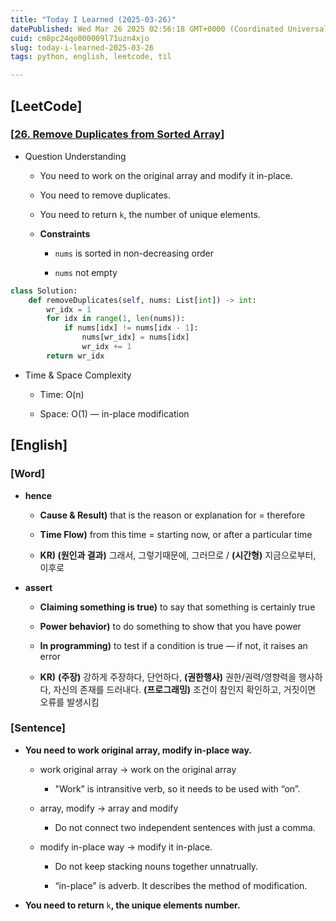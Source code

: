 ```yaml
---
title: "Today I Learned (2025-03-26)"
datePublished: Wed Mar 26 2025 02:56:18 GMT+0000 (Coordinated Universal Time)
cuid: cm8pc24qo000009l71uzn4xjo
slug: today-i-learned-2025-03-26
tags: python, english, leetcode, til

---
```


## \[LeetCode\]

### \[[**26\. Remove Duplicates from Sorted Array**](https://leetcode.com/problems/remove-duplicates-from-sorted-array/)**\]**

* Question Understanding
    
    * You need to work on the original array and modify it in-place.
        
    * You need to remove duplicates.
        
    * You need to return `k`, the number of unique elements.
        
    * **Constraints**
        
        * `nums` is sorted in non-decreasing order
            
        * `nums` not empty
            

```python
class Solution:
    def removeDuplicates(self, nums: List[int]) -> int:
        wr_idx = 1
        for idx in range(1, len(nums)):
            if nums[idx] != nums[idx - 1]:
                nums[wr_idx] = nums[idx]
                wr_idx += 1
        return wr_idx
```

* Time & Space Complexity
    
    * Time: O(n)
        
    * Space: O(1) — in-place modification
        

## \[English\]

### \[Word\]

* **hence**
    
    * **Cause & Result)** that is the reason or explanation for = therefore
        
    * **Time Flow)** from this time = starting now, or after a particular time
        
    * **KR) (원인과 결과)** 그래서, 그렇기때문에, 그러므로 / **(시간형)** 지금으로부터, 이후로
        
* **assert**
    
    * **Claiming something is true)** to say that something is certainly true
        
    * **Power behavior)** to do something to show that you have power
        
    * **In programming)** to test if a condition is true — if not, it raises an error
        
    * **KR)** **(주장)** 강하게 주장하다, 단언하다, **(권한행사)** 권한/권력/영향력을 행사하다, 자신의 존재를 드러내다. **(프로그래밍)** 조건이 참인지 확인하고, 거짓이면 오류를 발생시킴
        

### \[Sentence\]

* **You need to work original array, modify in-place way.**
    
    * work original array → work on the original array
        
        * "Work” is intransitive verb, so it needs to be used with “on”.
            
    * array, modify → array and modify
        
        * Do not connect two independent sentences with just a comma.
            
    * modify in-place way → modify it in-place.
        
        * Do not keep stacking nouns together unnatrually.
            
        * “in-place” is adverb. It describes the method of modification.
            
* **You need to return** `k`**, the unique elements number.**
